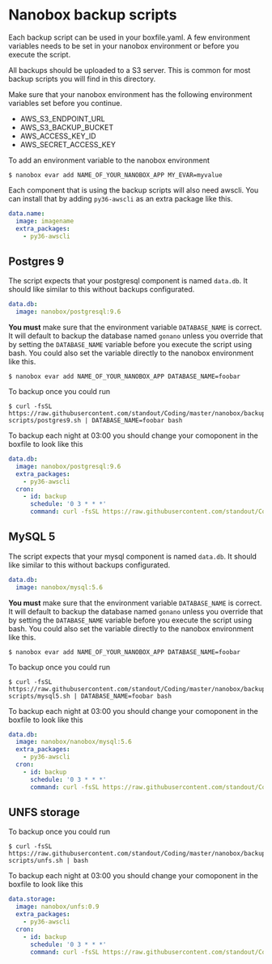 # Nanobox backup scripts

Each backup script can be used in your boxfile.yaml. A few environment
variables needs to be set in your nanobox environment or before you execute the
script.

All backups should be uploaded to a S3 server. This is common for most backup
scripts you will find in this directory.

Make sure that your nanobox environment has the following environment variables
set before you continue.

- AWS_S3_ENDPOINT_URL
- AWS_S3_BACKUP_BUCKET
- AWS_ACCESS_KEY_ID
- AWS_SECRET_ACCESS_KEY

To add an environment variable to the nanobox environment

```
$ nanobox evar add NAME_OF_YOUR_NANOBOX_APP MY_EVAR=myvalue
```

Each component that is using the backup scripts will also need awscli. You can install that by adding `py36-awscli` as an extra package like this.

```yaml
data.name:
  image: imagename
  extra_packages:
    - py36-awscli
```


## Postgres 9

The script expects that your postgresql component is named `data.db`. It should
like similar to this without backups configurated.

```yaml
data.db:
  image: nanobox/postgresql:9.6
```

**You must** make sure that the environment variable `DATABASE_NAME` is correct. It will default to backup the database named `gonano` unless you override that by setting the `DATABASE_NAME` variable before you execute the script using bash. You could also set the variable directly to the nanobox environment like this.

```
$ nanobox evar add NAME_OF_YOUR_NANOBOX_APP DATABASE_NAME=foobar
```

To backup once you could run

```
$ curl -fsSL https://raw.githubusercontent.com/standout/Coding/master/nanobox/backup-scripts/postgres9.sh | DATABASE_NAME=foobar bash
```

To backup each night at 03:00 you should change your comoponent in the boxfile to look like this

```yaml
data.db:
  image: nanobox/postgresql:9.6
  extra_packages:
    - py36-awscli
  cron:
    - id: backup
      schedule: '0 3 * * *'
      command: curl -fsSL https://raw.githubusercontent.com/standout/Coding/master/nanobox/backup-scripts/postgres9.sh | DATABASE_NAME=foobar bash
```

## MySQL 5

The script expects that your mysql component is named `data.db`. It should
like similar to this without backups configurated.

```yaml
data.db:
  image: nanobox/mysql:5.6
```

**You must** make sure that the environment variable `DATABASE_NAME` is correct. It will default to backup the database named `gonano` unless you override that by setting the `DATABASE_NAME` variable before you execute the script using bash. You could also set the variable directly to the nanobox environment like this.

```
$ nanobox evar add NAME_OF_YOUR_NANOBOX_APP DATABASE_NAME=foobar
```

To backup once you could run

```
$ curl -fsSL https://raw.githubusercontent.com/standout/Coding/master/nanobox/backup-scripts/mysql5.sh | DATABASE_NAME=foobar bash
```

To backup each night at 03:00 you should change your comoponent in the boxfile to look like this

```yaml
data.db:
  image: nanobox/nanobox/mysql:5.6
  extra_packages:
    - py36-awscli
  cron:
    - id: backup
      schedule: '0 3 * * *'
      command: curl -fsSL https://raw.githubusercontent.com/standout/Coding/master/nanobox/backup-scripts/mysql5.sh | DATABASE_NAME=foobar bash
```

## UNFS storage

To backup once you could run

```
$ curl -fsSL https://raw.githubusercontent.com/standout/Coding/master/nanobox/backup-scripts/unfs.sh | bash
```

To backup each night at 03:00 you should change your comoponent in the boxfile to look like this

```yaml
data.storage:
  image: nanobox/unfs:0.9
  extra_packages:
    - py36-awscli
  cron:
    - id: backup
      schedule: '0 3 * * *'
      command: curl -fsSL https://raw.githubusercontent.com/standout/Coding/master/nanobox/backup-scripts/unfs.sh | bash
```
